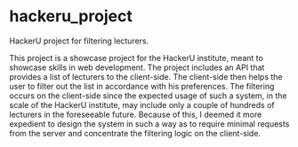 # hackeru_project
 HackerU project for filtering lecturers.

This project is a showcase project for the HackerU institute, meant to showcase skills in web development. The project includes an API that provides a list of lecturers to the client-side. The client-side then helps the user to filter out the list in accordance with his preferences. The filtering occurs on the client-side since the expected usage of such a system, in the scale of the HackerU institute, may include only a couple of hundreds of lecturers in the foreseeable future. Because of this, I deemed it more expedient to design the system in such a way as to require minimal requests from the server and concentrate the filtering logic on the client-side.